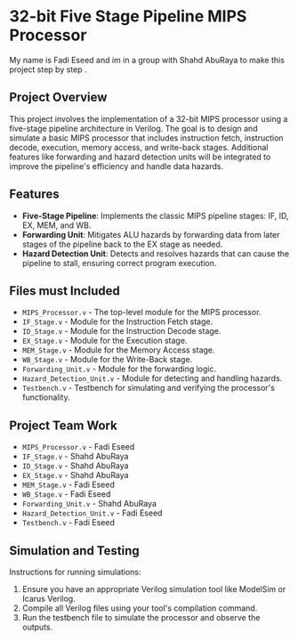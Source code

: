 # 32-bit Five Stage Pipeline MIPS Processor
My name is Fadi Eseed and im in a group with Shahd AbuRaya to make this project step by step .

## Project Overview

This project involves the implementation of a 32-bit MIPS processor using a five-stage pipeline architecture in Verilog. The goal is to design and simulate a basic MIPS processor that includes instruction fetch, instruction decode, execution, memory access, and write-back stages. Additional features like forwarding and hazard detection units will be integrated to improve the pipeline's efficiency and handle data hazards.

## Features

- **Five-Stage Pipeline**: Implements the classic MIPS pipeline stages: IF, ID, EX, MEM, and WB.
- **Forwarding Unit**: Mitigates ALU hazards by forwarding data from later stages of the pipeline back to the EX stage as needed.
- **Hazard Detection Unit**: Detects and resolves hazards that can cause the pipeline to stall, ensuring correct program execution.

## Files must Included

- `MIPS_Processor.v` - The top-level module for the MIPS processor. 
- `IF_Stage.v` - Module for the Instruction Fetch stage.
- `ID_Stage.v` - Module for the Instruction Decode stage.
- `EX_Stage.v` - Module for the Execution stage.
- `MEM_Stage.v` - Module for the Memory Access stage.
- `WB_Stage.v` - Module for the Write-Back stage.
- `Forwarding_Unit.v` - Module for the forwarding logic.
- `Hazard_Detection_Unit.v` - Module for detecting and handling hazards.
- `Testbench.v` - Testbench for simulating and verifying the processor's functionality.

## Project Team Work 
- `MIPS_Processor.v` - Fadi Eseed
- `IF_Stage.v` - Shahd AbuRaya
- `ID_Stage.v` - Shahd AbuRaya
- `EX_Stage.v` - Shahd AbuRaya
- `MEM_Stage.v` - Fadi Eseed
- `WB_Stage.v` - Fadi Eseed
- `Forwarding_Unit.v` - Shahd AbuRaya
- `Hazard_Detection_Unit.v` - Fadi Eseed
- `Testbench.v` - Fadi Eseed

## Simulation and Testing

Instructions for running simulations:

1. Ensure you have an appropriate Verilog simulation tool like ModelSim or Icarus Verilog.
2. Compile all Verilog files using your tool's compilation command.
3. Run the testbench file to simulate the processor and observe the outputs.
